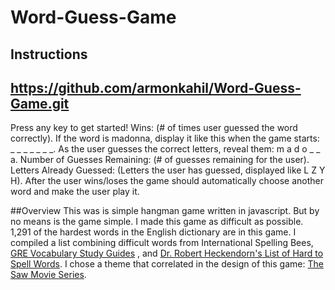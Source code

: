 # Word-Guess-Game
## Instructions
## https://github.com/armonkahil/Word-Guess-Game.git

Press any key to get started!
Wins: (# of times user guessed the word correctly).
If the word is madonna, display it like this when the game starts: _ _ _ _ _ _ _.
As the user guesses the correct letters, reveal them: m a d o _  _ a.
Number of Guesses Remaining: (# of guesses remaining for the user).
Letters Already Guessed: (Letters the user has guessed, displayed like L Z Y H).
After the user wins/loses the game should automatically choose another word and make the user play it.

##Overview
This was is simple hangman game written in javascript. But by no means is the game simple. I made this game as difficult as possible. 1,291 of the hardest words in the English dictionary are in this game. I compiled a list combining difficult words from International Spelling Bees, [GRE Vocabulary Study Guides](https://www.kaptest.com/study/gre/top-52-gre-vocabulary-words/GRE) , and [Dr. Robert Heckendorn's List of Hard to Spell Words](http://marvin.cs.uidaho.edu/misspell.html). I chose a theme that correlated in the design of this game: [The Saw Movie Series](https://en.wikipedia.org/wiki/Saw_(franchise)).




